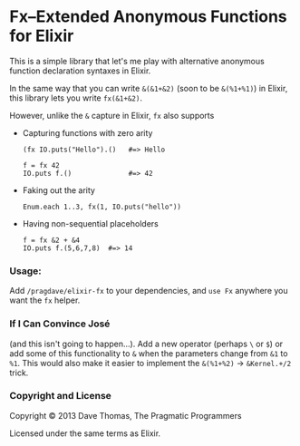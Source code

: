 # Fx–Extended Anonymous Functions for Elixir

This is a simple library that let's me play with alternative
anonymous function declaration syntaxes in Elixir.

In the same way that you can write `&(&1+&2)` (soon to be `&(%1+%1)`)
in Elixir, this library lets you write `fx(&1+&2)`.

However, unlike the `&` capture in Elixir, `fx` also supports

* Capturing functions with zero arity


  ~~~
  (fx IO.puts("Hello").()   #=> Hello
  
  f = fx 42
  IO.puts f.()              #=> 42
  ~~~

* Faking out the arity

  `Enum.each 1..3, fx(1, IO.puts("hello"))`

* Having non-sequential placeholders

  ~~~
  f = fx &2 + &4
  IO.puts f.(5,6,7,8)  #=> 14
  ~~~

### Usage:

Add `/pragdave/elixir-fx` to your dependencies, and `use Fx` anywhere
you want the `fx` helper.

### If I Can Convince José

(and this isn't going to happen...). Add a new operator (perhaps `\`
or `$`) or add some of this functionality to `&` when the parameters
change from `&1` to `%1`. This would also make it easier to implement
the `&(%1+%2)` → `&Kernel.+/2` trick.

### Copyright and License

Copyright © 2013 Dave Thomas, The Pragmatic Programmers

Licensed under the same terms as Elixir.
